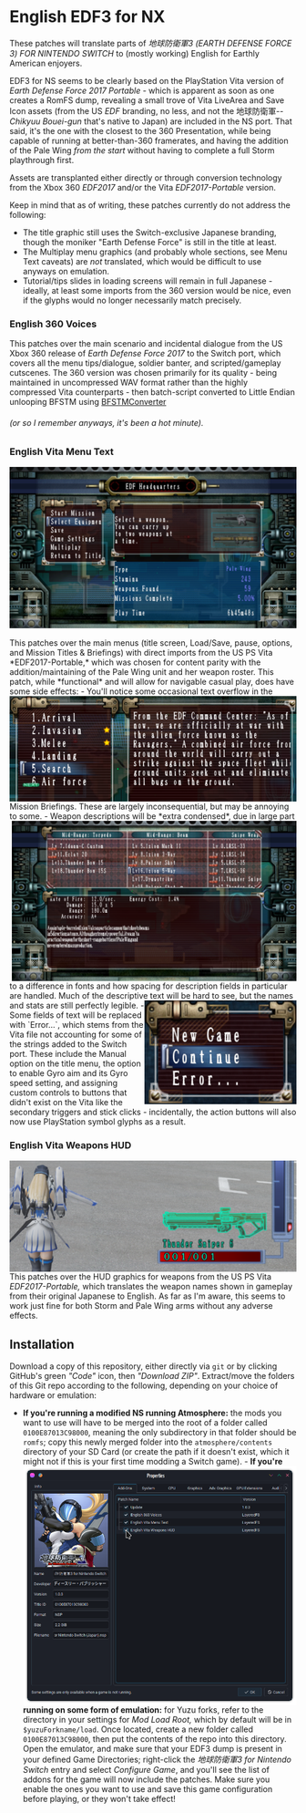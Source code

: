 # English EDF3 for NX

These patches will translate parts of *地球防衛軍3 (EARTH DEFENSE FORCE 3) FOR NINTENDO SWITCH* to (mostly working) English for Earthly American enjoyers.

EDF3 for NS seems to be clearly based on the PlayStation Vita version of *Earth Defense Force 2017 Portable* - which is apparent as soon as one creates a RomFS dump, revealing a small trove of Vita LiveArea and Save Icon assets (from the US *EDF* branding, no less, and not the 地球防衛軍--*Chikyuu Bouei-gun* that's native to Japan) are included in the NS port. That said, it's the one with the closest to the 360 Presentation, while being capable of running at better-than-360 framerates, and having the addition of the Pale Wing *from the start* without having to complete a full Storm playthrough first.

Assets are transplanted either directly or through conversion technology from the Xbox 360 *EDF2017* and/or the Vita *EDF2017-Portable* version.

Keep in mind that as of writing, these patches currently do not address the following:
- The title graphic still uses the Switch-exclusive Japanese branding, though the moniker "Earth Defense Force" is still in the title at least.
- The Multiplay menu graphics (and probably whole sections, see Menu Text caveats) are *not* translated, which would be difficult to use anyways on emulation.
- Tutorial/tips slides in loading screens will remain in full Japanese - ideally, at least some imports from the 360 version would be nice, even if the glyphs would no longer necessarily match precisely.

### English 360 Voices
This patches over the main scenario and incidental dialogue from the US Xbox 360 release of *Earth Defense Force 2017* to the Switch port, which covers all the menu tips/dialogue, soldier banter, and scripted/gameplay cutscenes. The 360 version was chosen primarily for its quality - being maintained in uncompressed WAV format rather than the highly compressed Vita counterparts - then batch-script converted to Little Endian unlooping BFSTM using [BFSTMConverter](https://github.com/CVFireDragon/BFSTMConverter)
###### (or so I remember anyways, it's been a hot minute).

### English Vita Menu Text
<p align="center">
  <img src=".gh/menu.png"/>
</p>
This patches over the main menus (title screen, Load/Save, pause, options, and Mission Titles & Briefings) with direct imports from the US PS Vita *EDF2017-Portable,* which was chosen for content parity with the addition/maintaining of the Pale Wing unit and her weapon roster. This patch, while *functional* and will allow for navigable casual play, does have some side effects:
<img src=".gh/briefing.png" align="right">- You'll notice some occasional text overflow in the Mission Briefings. These are largely inconsequential, but may be annoying to some.
<img src=".gh/desc.png" align="right" width="500">- Weapon descriptions will be *extra condensed*, due in large part to a difference in fonts and how spacing for description fields in particular are handled. Much of the descriptive text will be hard to see, but the names and stats are still perfectly legible.
<img src=".gh/error.png" align="right">- Some fields of text will be replaced with `Error...`, which stems from the Vita file not accounting for some of the strings added to the Switch port. These include the Manual option on the title menu, the option to enable Gyro aim and its Gyro speed setting, and assigning custom controls to buttons that didn't exist on the Vita like the secondary triggers and stick clicks - incidentally, the action buttons will also now use PlayStation symbol glyphs as a result.

### English Vita Weapons HUD
<img src=".gh/wpnHud.png" align="right">This patches over the HUD graphics for weapons from the US PS Vita *EDF2017-Portable,* which translates the weapon names shown in gameplay from their original Japanese to English. As far as I'm aware, this seems to work just fine for both Storm and Pale Wing arms without any adverse effects.

## Installation
Download a copy of this repository, either directly via `git` or by clicking GitHub's green *"Code"* icon, then *"Download ZIP"*. Extract/move the folders of this Git repo according to the following, depending on your choice of hardware or emulation:
- **If you're running a modified NS running Atmosphere:** the mods you want to use will have to be merged into the root of a folder called `0100E87013C98000`, meaning the only subdirectory in that folder should be `romfs`; copy this newly merged folder into the `atmosphere/contents` directory of your SD Card (or create the path if it doesn't exist, which it might not if this is your first time modding a Switch game).
<img src=".gh/emuConfig.png" align="right" width="500">- **If you're running on some form of emulation:** for Yuzu forks, refer to the directory in your settings for *Mod Load Root,* which by default will be in `$yuzuForkname/load`. Once located, create a new folder called `0100E87013C98000`, then put the contents of the repo into this directory. Open the emulator, and make sure that your EDF3 dump is present in your defined Game Directories; right-click the *地球防衛軍3 for Nintendo Switch* entry and select *Configure Game*, and you'll see the list of addons for the game will now include the patches. Make sure you enable the ones you want to use and save this game configuration before playing, or they won't take effect!
